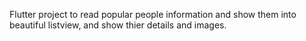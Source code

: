 Flutter project to read popular people information and show them into beautiful listview, and show thier details and images.
